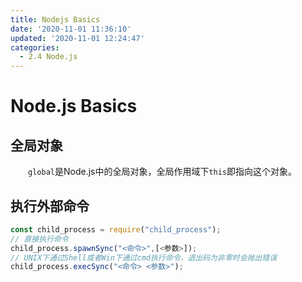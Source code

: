 ```yaml
---
title: Nodejs Basics
date: '2020-11-01 11:36:10'
updated: '2020-11-01 12:24:47'
categories:
  - 2.4 Node.js
---
```

# Node.js Basics

## 全局对象

　　`global`是Node.js中的全局对象，全局作用域下`this`即指向这个对象。

## 执行外部命令

```js
const child_process = require("child_process");
// 直接执行命令
child_process.spawnSync("<命令>",[<参数>]);
// UNIX下通过Shell或者Win下通过cmd执行命令，退出码为非零时会抛出错误
child_process.execSync("<命令> <参数>");                         
```
